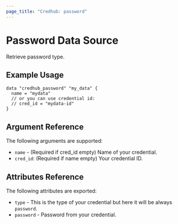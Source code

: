 ```yaml
---
page_title: "Credhub: password"
---
```


# Password Data Source

Retrieve password type.

## Example Usage

```hcl
data "credhub_password" "my_data" {
  name = "mydata"
  // or you can use credential id:
  // cred_id = "mydata-id"
}
```

## Argument Reference

The following arguments are supported:

- `name` - (Required if cred_id empty) Name of your credential.
- `cred_id`: (Required if name empty) Your credential ID.

## Attributes Reference

The following attributes are exported:

- `type` - This is the type of your credential but here it will be always `password`.
- `password` - Password from your credential.